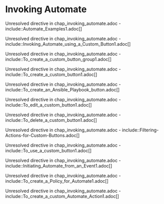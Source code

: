 # Invoking Automate

Unresolved directive in chap\_invoking\_automate.adoc -
include::Automate\_Examples1.adoc\[\]

Unresolved directive in chap\_invoking\_automate.adoc -
include::Invoking\_Automate\_using\_a\_Custom\_Button1.adoc\[\]

Unresolved directive in chap\_invoking\_automate.adoc -
include::To\_create\_a\_custom\_button\_group1.adoc\[\]

Unresolved directive in chap\_invoking\_automate.adoc -
include::To\_create\_a\_custom\_button1.adoc\[\]

Unresolved directive in chap\_invoking\_automate.adoc -
include::To\_create\_an\_Ansible\_Playbook\_button.adoc\[\]

Unresolved directive in chap\_invoking\_automate.adoc -
include::To\_edit\_a\_custom\_button1.adoc\[\]

Unresolved directive in chap\_invoking\_automate.adoc -
include::To\_delete\_a\_custom\_button1.adoc\[\]

Unresolved directive in chap\_invoking\_automate.adoc -
include::Filtering-Actions-for-Custom-Buttons.adoc\[\]

Unresolved directive in chap\_invoking\_automate.adoc -
include::To\_use\_a\_custom\_button1.adoc\[\]

Unresolved directive in chap\_invoking\_automate.adoc -
include::Initiating\_Automate\_from\_an\_Event1.adoc\[\]

Unresolved directive in chap\_invoking\_automate.adoc -
include::To\_create\_a\_Policy\_for\_Automate1.adoc\[\]

Unresolved directive in chap\_invoking\_automate.adoc -
include::To\_create\_a\_custom\_Automate\_Action1.adoc\[\]
